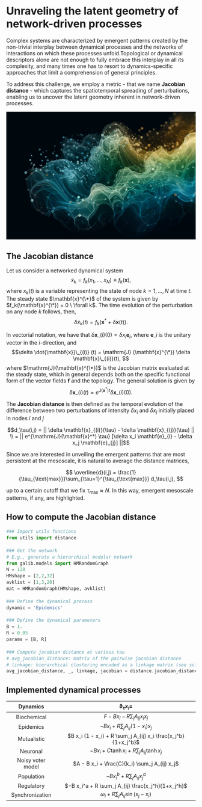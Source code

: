 # Unraveling the latent geometry of network-driven processes

Complex systems are characterized by emergent patterns created by the non-trivial interplay between dynamical processes and the networks of interactions on which these processes unfold.Topological or dynamical descriptors alone are not enough to fully embrace this interplay in all its complexity, and many times one has to resort to dynamics-specific approaches that limit a comprehension of general principles.

To address this challenge, we employ a metric - that we name **Jacobian distance** - which captures the spatiotemporal spreading of perturbations, enabling us to uncover the latent geometry inherent in network-driven processes.

<p align="center">
  <img src="figures/jacobian_geometry.png" width="900"/>
</p>

## The Jacobian distance

Let us consider a networked dynamical system
$$\dot{x}_k = f_k(x_1, \ldots, x_N) \equiv f_k(\mathbf{x}),$$
where $x_k(t)$ is a variable representing the state of node $k = 1, \ldots, N$ at time $t$. The steady state $\mathbf{x}^{\*}$ of the system is given by $f_k(\mathbf{x}^{\*}) = 0 \ \forall k$. The time evolution of the perturbation on any node $k$ follows, then,
$$\delta \dot{x}_k(t) = f_k( \mathbf{x}^* + \delta \mathbf{x}(t)).$$

In vectorial notation, we have that $\delta \mathbf{x} \_{(i)}(0) = \delta x_i \mathbf{e} _{i}$, where $\mathbf{e}\_{i}$ is the unitary vector in the $i$-direction, and
$$\delta \dot{\mathbf{x}}\_{(i)} (t) = \mathrm{J} (\mathbf{x}^{\*}) \delta \mathbf{x}\_{(i)}(t), $$ where $\mathrm{J}(\mathbf{x}^{\*})$ is the Jacobian matrix evaluated at the steady state, which in general depends both on the specific functional form of the vector fields $\mathbf{f}$ and the topology. The general solution is given by
$$\delta \mathbf{x}\_{(i)}(t) = e^{\mathrm{J}(\mathbf{x}^*) t} \delta \mathbf{x}\_{(i)}(0).$$

The **Jacobian distance** is then defined as the temporal evolution of the difference between two perturbations of intensity $\delta x_i$ and $\delta x_j$ initially placed in nodes $i$ and $j$
```math
d_\tau(i,j) = || \delta \mathbf{x}_{(i)}(\tau) - \delta \mathbf{x}_{(j)}(\tau) || \\
=  || e^{\mathrm{J}(\mathbf{x}^*) \tau} [\delta x_i \mathbf{e}_{i} - \delta x_j \mathbf{e}_{j}]  ||
```

Since we are interested in unveiling the emergent patterns that are most persistent at the mesoscale, it is natural to average the distance matrices,
```math
    \overline{d}(i,j) = \frac{1}{\tau_{\text{max}}}\sum_{\tau=1}^{\tau_{\text{max}}} d_\tau(i,j),    
```
up to a certain cutoff that we fix $\tau_{\text{max}} \approx N$. In this way, emergent mesoscale patterns, if any, are highlighted.

## How to compute the Jacobian distance

``` python
### Import utils functions
from utils import distance

### Get the network
# E.g., generate a hierarchical modular network
from galib.models import HMRandomGraph
N = 128
HMshape = [2,2,32]
avklist = [1,3,20]
mat = HMRandomGraph(HMshape, avklist)

### Define the dynamical process
dynamic = 'Epidemics'

### Define the dynamical parameters
B = 1.
R = 0.05
params = [B, R]
    
### Compute jacobian distance at various tau
# avg_jacobian_distance: matrix of the pairwise jacobian distance
# linkage: hierarchical clustering encoded as a linkage matrix (see scipy.cluster.hierarchy.linkage)
avg_jacobian_distance, _, linkage, jacobian = distance.jacobian_distance(mat, dynamic, args=params[i], norm=True, show=True)
```

## Implemented dynamical processes

<div align="center">
  
Dynamics | $\partial_{\tau}x_i=$ |
| :--------: | :-------: |
Biochemical | $F -B x_i - R \sum_j A_{ij} x_i x_j$ |
Epidemics | $-B x_i + R \sum_j A_{ij} (1-x_i)x_j$ |
Mutualistic | $B x_i (1 - x_i) + R \sum_j A_{ij} x_i \frac{x_j^b}{1+x_j^b}$ |
Neuronal | $-B x_i + C \tanh x_i + R \sum_j A_{ij} \tanh x_j$ |
Noisy voter model | $A - B x_i + \frac{C}{k_i} \sum_j A_{ij} x_j$ |
Population | $-B x_i^{b} + R \sum_j A_{ij} x_j^a$ |
Regulatory | $-B x_i^a + R \sum_j A_{ij} \frac{x_j^h}{1+x_j^h}$ |
Synchronization | $\omega_i + R \sum_j A_{ij} \sin(x_j-x_i)$ |

</div>
